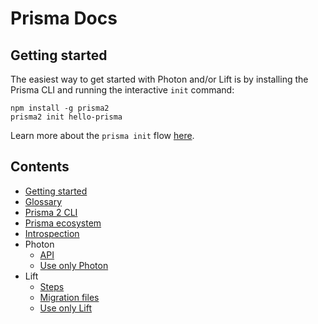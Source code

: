 # Prisma Docs

## Getting started

The easiest way to get started with Photon and/or Lift is by installing the Prisma CLI and running the interactive `init` command:

```
npm install -g prisma2
prisma2 init hello-prisma
```

Learn more about the `prisma init` flow [here](./getting-started.md).

## Contents

- [Getting started](./getting-started.md)
- [Glossary](./glossary)
- [Prisma 2 CLI](./prisma-2-cli)
- [Prisma ecosystem](./prisma-ecosystem.md)
- [Introspection](./introspection.md)
- Photon
  - [API](./photon/api.md)
  - [Use only Photon](./photon/use-only-photon.md)
- Lift
  - [Steps](./lift/steps.md)
  - [Migration files](./lift/migration-files.md)
  - [Use only Lift](./lift/use-only-lift.md)
